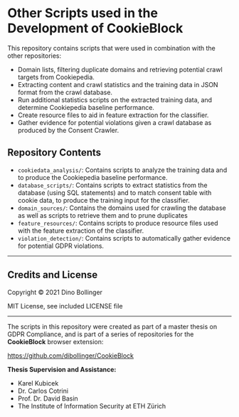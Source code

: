 # Other Scripts used in the Development of CookieBlock

This repository contains scripts that were used in combination with the other repositories:
* Domain lists, filtering duplicate domains and retrieving potential crawl targets from Cookiepedia.
* Extracting content and crawl statistics and the training data in JSON format from the crawl database.
* Run additional statistics scripts on the extracted training data, and determine Cookiepedia baseline performance.
* Create resource files to aid in feature extraction for the classifier.
* Gather evidence for potential violations given a crawl database as produced by the Consent Crawler.

## Repository Contents

* `cookiedata_analysis/`: Contains scripts to analyze the training data and to produce the Cookiepedia baseline performance.
* `database_scripts/`: Contains scripts to extract statistics from the database (using SQL statements) and to match consent table with cookie data, to produce the training input for the classifier.
* `domain_sources/`: Contains the domains used for crawling the database as well as scripts to retrieve them and to prune duplicates
* `feature_resources/`: Contains scripts to produce resource files used with the feature extraction of the classifier.
* `violation_detection/`: Contains scripts to automatically gather evidence for potential GDPR violations.

----
## Credits and License

Copyright © 2021 Dino Bollinger

MIT License, see included LICENSE file

---

The scripts in this repository were created as part of a master thesis on GDPR Compliance, 
and is part of a series of repositories for the __CookieBlock__ browser extension:

https://github.com/dibollinger/CookieBlock

__Thesis Supervision and Assistance:__
* Karel Kubicek
* Dr. Carlos Cotrini
* Prof. Dr. David Basin
* The Institute of Information Security at ETH Zürich
